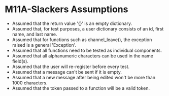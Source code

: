 # M11A-Slackers Assumptions

* Assumed that the return value '{}' is an empty dictionary.
* Assumed that, for test purposes, a user dictionary consists of an id, first name, and last name.
* Assumed that for functions such as channel_leave(), the exception raised is a general 'Exception'.
* Assumed that all functions need to be tested as individual components.
* Assumed that all alphanumeric characters can be used in the name field(s).
* Assumed that the user will re-register before every test.
* Assumed that a message can't be sent if it is empty.
* Assumed that a new message after being edited won't be more than 1000 characters.
* Assumed that the token passed to a function will be a valid token.